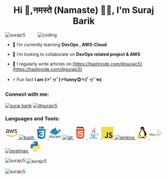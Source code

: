 <h1 align="center">Hi 👋,नमस्ते (Namaste) 🙏🏻, I'm Suraj Barik</h1>

<img align="right" alt="coding" width="400" src="https://media4.giphy.com/media/Y4ak9Ki2GZCbJxAnJD/giphy.gif?cid=ecf05e478ac89e12d1fn1yalq62q801xzdrfbqnnee1p0zd2&ep=v1_gifs_related&rid=giphy.gif&ct=g">

<p align="left"> <img src="https://komarev.com/ghpvc/?username=surajc5&label=Profile%20views&color=0e75b6&style=flat" alt="surajc5" /> </p>

- 🌱 I’m currently learning **DevOps , AWS-Cloud**

- 👯 I’m looking to collaborate on **DevOps related project & AWS**

- 📝 I regularly write articles on [https://hashnode.com/@surajc5](https://hashnode.com/@surajc5)

- ⚡ Fun fact **I am (☞ﾟヮﾟ)☞funny😊☜(ﾟヮﾟ☜)**

<h3 align="left">Connect with me:</h3>
<p align="left">
<a href="https://linkedin.com/in/suraj barik" target="blank"><img align="center" src="https://raw.githubusercontent.com/rahuldkjain/github-profile-readme-generator/master/src/images/icons/Social/linked-in-alt.svg" alt="suraj barik" height="30" width="40" /></a>
<a href="https://hashnode.com/@surajc5" target="blank"><img align="center" src="https://raw.githubusercontent.com/rahuldkjain/github-profile-readme-generator/master/src/images/icons/Social/hashnode.svg" alt="@surajc5" height="30" width="40" /></a>
</p>

<h3 align="left">Languages and Tools:</h3>
<p align="left"> <a href="https://aws.amazon.com" target="_blank" rel="noreferrer"> <img src="https://raw.githubusercontent.com/devicons/devicon/master/icons/amazonwebservices/amazonwebservices-original-wordmark.svg" alt="aws" width="40" height="40"/> </a> <a href="https://www.gnu.org/software/bash/" target="_blank" rel="noreferrer"> <img src="https://www.vectorlogo.zone/logos/gnu_bash/gnu_bash-icon.svg" alt="bash" width="40" height="40"/> </a> <a href="https://www.w3schools.com/css/" target="_blank" rel="noreferrer"> <img src="https://raw.githubusercontent.com/devicons/devicon/master/icons/css3/css3-original-wordmark.svg" alt="css3" width="40" height="40"/> </a> <a href="https://www.docker.com/" target="_blank" rel="noreferrer"> <img src="https://raw.githubusercontent.com/devicons/devicon/master/icons/docker/docker-original-wordmark.svg" alt="docker" width="40" height="40"/> </a> <a href="https://git-scm.com/" target="_blank" rel="noreferrer"> <img src="https://www.vectorlogo.zone/logos/git-scm/git-scm-icon.svg" alt="git" width="40" height="40"/> </a> <a href="https://www.w3.org/html/" target="_blank" rel="noreferrer"> <img src="https://raw.githubusercontent.com/devicons/devicon/master/icons/html5/html5-original-wordmark.svg" alt="html5" width="40" height="40"/> </a> <a href="https://www.java.com" target="_blank" rel="noreferrer"> <img src="https://raw.githubusercontent.com/devicons/devicon/master/icons/java/java-original.svg" alt="java" width="40" height="40"/> </a> <a href="https://developer.mozilla.org/en-US/docs/Web/JavaScript" target="_blank" rel="noreferrer"> <img src="https://raw.githubusercontent.com/devicons/devicon/master/icons/javascript/javascript-original.svg" alt="javascript" width="40" height="40"/> </a> <a href="https://www.jenkins.io" target="_blank" rel="noreferrer"> <img src="https://www.vectorlogo.zone/logos/jenkins/jenkins-icon.svg" alt="jenkins" width="40" height="40"/> </a> <a href="https://www.linux.org/" target="_blank" rel="noreferrer"> <img src="https://raw.githubusercontent.com/devicons/devicon/master/icons/linux/linux-original.svg" alt="linux" width="40" height="40"/> </a> <a href="https://www.mysql.com/" target="_blank" rel="noreferrer"> <img src="https://raw.githubusercontent.com/devicons/devicon/master/icons/mysql/mysql-original-wordmark.svg" alt="mysql" width="40" height="40"/> </a> <a href="https://postman.com" target="_blank" rel="noreferrer"> <img src="https://www.vectorlogo.zone/logos/getpostman/getpostman-icon.svg" alt="postman" width="40" height="40"/> </a> <a href="https://www.python.org" target="_blank" rel="noreferrer"> <img src="https://raw.githubusercontent.com/devicons/devicon/master/icons/python/python-original.svg" alt="python" width="40" height="40"/> </a> </p>

<p><img align="left" src="https://github-readme-stats.vercel.app/api/top-langs?username=surajc5&show_icons=true&locale=en&layout=compact" alt="surajc5" /></p>

<p>&nbsp;<img align="center" src="https://github-readme-stats.vercel.app/api?username=surajc5&show_icons=true&locale=en" alt="surajc5" /></p>

<p><img align="center" src="https://github-readme-streak-stats.herokuapp.com/?user=surajc5&" alt="surajc5" /></p>
